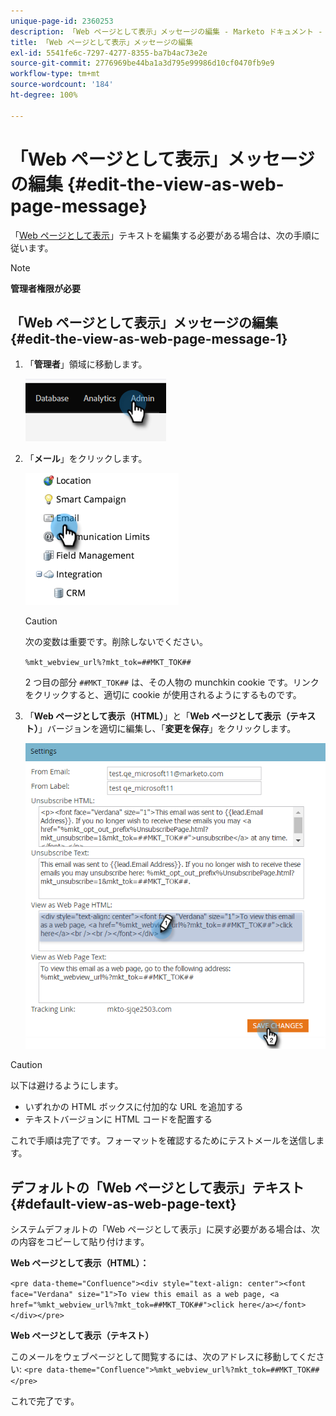 ```yaml
---
unique-page-id: 2360253
description: 「Web ページとして表示」メッセージの編集 - Marketo ドキュメント - 製品ドキュメント
title: 「Web ページとして表示」メッセージの編集
exl-id: 5541fe6c-7297-4277-8355-ba7b4ac73e2e
source-git-commit: 2776969be44ba1a3d795e99986d10cf0470fb9e9
workflow-type: tm+mt
source-wordcount: '184'
ht-degree: 100%

---
```


# 「Web ページとして表示」メッセージの編集 {#edit-the-view-as-web-page-message}

「[Web ページとして表示](/help/marketo/product-docs/email-marketing/general/functions-in-the-editor/add-a-view-as-web-page-link-to-an-email.md)」テキストを編集する必要がある場合は、次の手順に従います。

>[!NOTE]
>
>**管理者権限が必要**

## 「Web ページとして表示」メッセージの編集 {#edit-the-view-as-web-page-message-1}

1. 「**管理者**」領域に移動します。

   ![](assets/edit-the-view-as-web-page-message-1.png)

1. 「**メール**」をクリックします。

   ![](assets/edit-the-view-as-web-page-message-2.png)

   >[!CAUTION]
   >
   >次の変数は重要です。削除しないでください。
   >
   >`%mkt_webview_url%?mkt_tok=##MKT_TOK##`
   >
   >2 つ目の部分 `##MKT_TOK##` は、その人物の munchkin cookie です。リンクをクリックすると、適切に cookie が使用されるようにするものです。

1. 「**Web ページとして表示（HTML）**」と「**Web ページとして表示（テキスト）**」バージョンを適切に編集し、「**変更を保存**」をクリックします。

   ![](assets/edit-the-view-as-web-page-message-3.png)

>[!CAUTION]
>
>以下は避けるようにします。
>
>* いずれかの HTML ボックスに付加的な URL を追加する
>* テキストバージョンに HTML コードを配置する


これで手順は完了です。フォーマットを確認するためにテストメールを送信します。

## デフォルトの「Web ページとして表示」テキスト {#default-view-as-web-page-text}

システムデフォルトの「Web ページとして表示」に戻す必要がある場合は、次の内容をコピーして貼り付けます。

**Web ページとして表示（HTML）：**

`<pre data-theme="Confluence"><div style="text-align: center"><font face="Verdana" size="1">To view this email as a web page, <a href="%mkt_webview_url%?mkt_tok=##MKT_TOK##">click here</a></font></div></pre>`

**Web ページとして表示（テキスト）**

このメールをウェブページとして閲覧するには、次のアドレスに移動してください:
`<pre data-theme="Confluence">%mkt_webview_url%?mkt_tok=##MKT_TOK##</pre>`

これで完了です。
